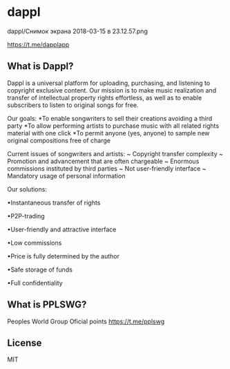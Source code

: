 # dappl

dappl/Снимок экрана 2018-03-15 в 23.12.57.png

https://t.me/dapplapp

What is Dappl?
----------------

Dappl is a universal platform for uploading, purchasing, and listening to copyright exclusive content.
Our mission is to make music realization and transfer of intellectual property rights effortless, as well as to enable subscribers to listen to original songs for free.

Our goals:
*To enable songwriters to sell their creations avoiding a third party 
*To allow performing artists to purchase music with all related rights material with one click
*To permit anyone (yes, anyone) to sample new original compositions free of charge

Current issues of songwriters and artists:
~ Copyright transfer complexity
~ Promotion and advancement that are often chargeable
~ Enormous commissions instituted by third parties
~ Not user-friendly interface 
~ Mandatory usage of personal information

Our solutions:

•Instantaneous transfer of rights

•P2P-trading

•User-friendly and attractive interface

•Low commissions

•Price is fully determined by the author

•Safe storage of funds

•Full confidentiality

What is PPLSWG?
----------------

Peoples World Group Oficial points
https://t.me/pplswg

License
-------

MIT
